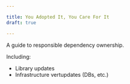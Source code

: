 ```yaml
---

title: You Adopted It, You Care For It
draft: true

---
```


A guide to responsible dependency ownership.

Including:
- Library updates
- Infrastructure vertupdates (DBs, etc.)
<!--stackedit_data:
eyJoaXN0b3J5IjpbLTUzNjc0MjQ3MF19
-->